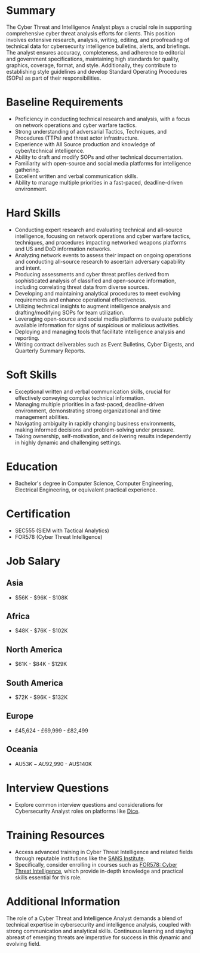 # Summary

The Cyber Threat and Intelligence Analyst plays a crucial role in supporting comprehensive cyber threat analysis efforts for clients. This position involves extensive research, analysis, writing, editing, and proofreading of technical data for cybersecurity intelligence bulletins, alerts, and briefings. The analyst ensures accuracy, completeness, and adherence to editorial and government specifications, maintaining high standards for quality, graphics, coverage, format, and style. Additionally, they contribute to establishing style guidelines and develop Standard Operating Procedures (SOPs) as part of their responsibilities.

# Baseline Requirements

- Proficiency in conducting technical research and analysis, with a focus on network operations and cyber warfare tactics.
- Strong understanding of adversarial Tactics, Techniques, and Procedures (TTPs) and threat actor infrastructure.
- Experience with All Source production and knowledge of cyber/technical intelligence.
- Ability to draft and modify SOPs and other technical documentation.
- Familiarity with open-source and social media platforms for intelligence gathering.
- Excellent written and verbal communication skills.
- Ability to manage multiple priorities in a fast-paced, deadline-driven environment.

# Hard Skills

- Conducting expert research and evaluating technical and all-source intelligence, focusing on network operations and cyber warfare tactics, techniques, and procedures impacting networked weapons platforms and US and DoD information networks.
- Analyzing network events to assess their impact on ongoing operations and conducting all-source research to ascertain adversary capability and intent.
- Producing assessments and cyber threat profiles derived from sophisticated analysis of classified and open-source information, including correlating threat data from diverse sources.
- Developing and maintaining analytical procedures to meet evolving requirements and enhance operational effectiveness.
- Utilizing technical insights to augment intelligence analysis and drafting/modifying SOPs for team utilization.
- Leveraging open-source and social media platforms to evaluate publicly available information for signs of suspicious or malicious activities.
- Deploying and managing tools that facilitate intelligence analysis and reporting.
- Writing contract deliverables such as Event Bulletins, Cyber Digests, and Quarterly Summary Reports.

# Soft Skills

- Exceptional written and verbal communication skills, crucial for effectively conveying complex technical information.
- Managing multiple priorities in a fast-paced, deadline-driven environment, demonstrating strong organizational and time management abilities.
- Navigating ambiguity in rapidly changing business environments, making informed decisions and problem-solving under pressure.
- Taking ownership, self-motivation, and delivering results independently in highly dynamic and challenging settings.

# Education

- Bachelor's degree in Computer Science, Computer Engineering, Electrical Engineering, or equivalent practical experience.

# Certification

- SEC555 (SIEM with Tactical Analytics)
- FOR578 (Cyber Threat Intelligence)

# Job Salary

## Asia

- $56K - $96K - $108K

## Africa

- $48K - $76K - $102K

## North America

- $61K - $84K - $129K

## South America

- $72K - $96K - $132K

## Europe

- £45,624 - £69,999 - £82,499

## Oceania

- AU$53K - AU$92,990 - AU$140K

# Interview Questions

- Explore common interview questions and considerations for Cybersecurity Analyst roles on platforms like [Dice](https://insights.dice.com/2020/04/22/cybersecurity-analyst-interview-questions-4-prep-considerations/).

# Training Resources

- Access advanced training in Cyber Threat Intelligence and related fields through reputable institutions like the [SANS Institute](https://www.sans.org/).
- Specifically, consider enrolling in courses such as [FOR578: Cyber Threat Intelligence](https://www.sans.org/cyber-security-courses/cyber-threat-intelligence/), which provide in-depth knowledge and practical skills essential for this role.

# Additional Information

The role of a Cyber Threat and Intelligence Analyst demands a blend of technical expertise in cybersecurity and intelligence analysis, coupled with strong communication and analytical skills. Continuous learning and staying abreast of emerging threats are imperative for success in this dynamic and evolving field.
